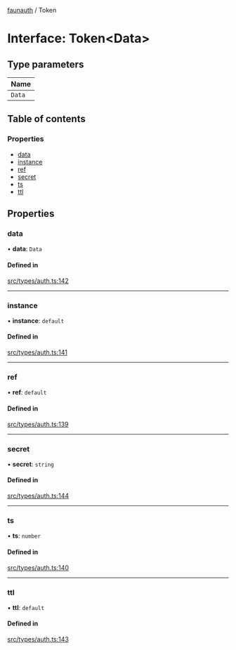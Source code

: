 [faunauth](../index.md) / Token

# Interface: Token<Data\>

## Type parameters

| Name |
| :------ |
| `Data` |

## Table of contents

### Properties

- [data](Token.md#data)
- [instance](Token.md#instance)
- [ref](Token.md#ref)
- [secret](Token.md#secret)
- [ts](Token.md#ts)
- [ttl](Token.md#ttl)

## Properties

### data

• **data**: `Data`

#### Defined in

[src/types/auth.ts:142](https://github.com/alexnitta/faunauth/blob/7e6e39b/src/types/auth.ts#L142)

___

### instance

• **instance**: `default`

#### Defined in

[src/types/auth.ts:141](https://github.com/alexnitta/faunauth/blob/7e6e39b/src/types/auth.ts#L141)

___

### ref

• **ref**: `default`

#### Defined in

[src/types/auth.ts:139](https://github.com/alexnitta/faunauth/blob/7e6e39b/src/types/auth.ts#L139)

___

### secret

• **secret**: `string`

#### Defined in

[src/types/auth.ts:144](https://github.com/alexnitta/faunauth/blob/7e6e39b/src/types/auth.ts#L144)

___

### ts

• **ts**: `number`

#### Defined in

[src/types/auth.ts:140](https://github.com/alexnitta/faunauth/blob/7e6e39b/src/types/auth.ts#L140)

___

### ttl

• **ttl**: `default`

#### Defined in

[src/types/auth.ts:143](https://github.com/alexnitta/faunauth/blob/7e6e39b/src/types/auth.ts#L143)
